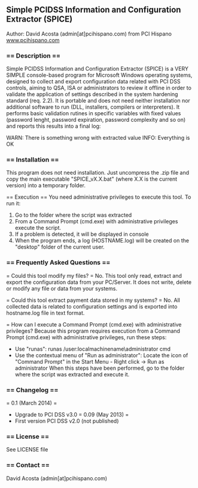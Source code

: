 ##  Simple PCIDSS Information and Configuration Extractor (SPICE)
Author: David Acosta (admin[at]pcihispano.com) from PCI Hispano www.pcihispano.com

### == Description ==
Simple PCIDSS Information and Configuration Extractor (SPICE) is a VERY SIMPLE console-based program for Microsoft Windows operating systems, designed to collect and export configuration data related with PCI DSS controls, aiming to QSA, ISA or administrators to review it offline in order to validate the application of settings described in the system hardening standard (req. 2.2). It is portable and does not need neither installation nor additional software to run (DLL, installers, compilers or interpreters). It performs basic validation rutines in specific variables with fixed values (password lenght, password expiration, password complexity and so on) and reports this results into a final log:

WARN: There is something wrong with extracted value
INFO: Everything is OK   

### == Installation ==
This program does not need installation. Just uncompress the .zip file and copy the main executable "SPICE_vX.X.bat" (where X.X is the current version) into a temporary folder.

== Execution ==
You need administrative privileges to execute this tool.
To run it: 
1. Go to the folder where the script was extracted
2. From a Command Prompt (cmd.exe) with administrative privileges execute the script.
3. If a problem is detected, it will be displayed in console  
4. When the program ends, a log (HOSTNAME.log) will be created on the "desktop" folder of the current user.

### == Frequently Asked Questions ==

= Could this tool modify my files? =
No. This tool only read, extract and export the configuration data from your PC/Server. It does not write, delete or modify any file or data from your systems. 

= Could this tool extract payment data stored in my systems? = 
No. All collected data is related to configuration settings and is exported into hostname.log file in text format. 

= How can I execute a Command Prompt (cmd.exe) with administrative privileges?
Because this program requires execution from a Command Prompt (cmd.exe) with administrative privileges, run these steps:
- Use "runas": runas /user:localmachinename\administrator cmd
- Use the contextual menu of "Run as administrator": Locate the icon of "Command Prompt" in the Start Menu - Right click -> Run as administrator
When this steps have been performed, go to the folder where the script was extracted and execute it. 

### == Changelog ==

= 0.1 (March 2014) =
* Upgrade to PCI DSS v3.0
= 0.09 (May 2013) =
* First version PCI DSS v2.0 (not published)

### == License ==
See LICENSE file 

### == Contact ==
David Acosta (admin[at]pcihispano.com)
